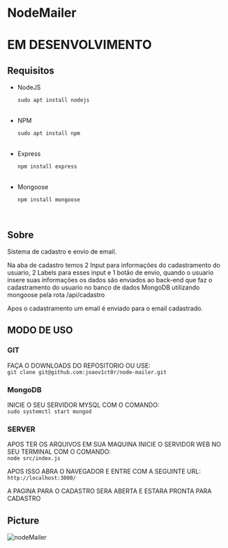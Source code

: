 # NodeMailer

<h1>EM DESENVOLVIMENTO</h1>

<h2>Requisitos</h2>

<ul>
  <li>NodeJS</li>
  <p><code>sudo apt install nodejs</code></p>
  <br>
  <li>NPM</li>
  <p><code>sudo apt install npm</code></p>
  <br>
  <li>Express</li>
  <p><code>npm install express</code></p>
  <br>
  <li>Mongoose</li>
  <p><code>npm install mongoose</code></p>
  <br>
</ul>

<h2>Sobre</h2>

<p>Sistema de cadastro e envio de email.</p>

<p>Na aba de cadastro temos 2 Input para informações do cadastramento do usuario, 2 Labels para esses input e 1 botão de envio, quando o usuario insere suas informações os dados são enviados ao back-end que faz o cadastramento do usuario no banco de dados MongoDB utilizando mongoose pela rota /api/cadastro</p>

<p>Apos o cadastramento um email é enviado para o email cadastrado.</p>

<h2>MODO DE USO</h2>

<h3>GIT</h3>

<p>FAÇA O DOWNLOADS DO REPOSITORIO OU USE:<br><code>git clone git@github.com:joaov1ct0r/node-mailer.git</code></p>

<h3>MongoDB</h3>

<p>INICIE O SEU SERVIDOR MYSQL COM O COMANDO:<br><code>sudo systemctl start mongod</code></p>

<h3>SERVER</h3>

<p>APOS TER OS ARQUIVOS EM SUA MAQUINA INICIE O SERVIDOR WEB NO SEU TERMINAL COM O COMANDO:<br><code>node src/index.js</code></p>

<p>APOS ISSO ABRA O NAVEGADOR E ENTRE COM A SEGUINTE URL:<br><code>http://localhost:3000/</code></p>

<p>A PAGINA PARA O CADASTRO SERA ABERTA E ESTARA PRONTA PARA CADASTRO</p>

<h2>Picture</h2>

![nodeMailer](https://user-images.githubusercontent.com/79015823/155810709-d03edf6c-5614-4f5a-96f1-4e8e532cfa0c.jpg)

